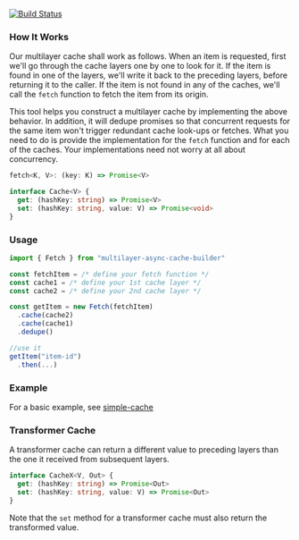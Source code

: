 [![Build Status](https://travis-ci.org/ken107/multilayer-async-cache-builder.svg?branch=master)](https://travis-ci.org/ken107/multilayer-async-cache-builder)

### How It Works

Our multilayer cache shall work as follows.  When an item is requested, first we'll go through the cache layers one by one to look for it.  If the item is found in one of the layers, we'll write it back to the preceding layers, before returning it to the caller.  If the item is not found in any of the caches, we'll call the `fetch` function to fetch the item from its origin.

This tool helps you construct a multilayer cache by implementing the above behavior.  In addition, it will dedupe promises so that concurrent requests for the same item won't trigger redundant cache look-ups or fetches.  What you need to do is provide the implementation for the `fetch` function and for each of the caches.  Your implementations need not worry at all about concurrency.

```typescript
fetch<K, V>: (key: K) => Promise<V>

interface Cache<V> {
  get: (hashKey: string) => Promise<V>
  set: (hashKey: string, value: V) => Promise<void>
}
```


### Usage

```typescript
import { Fetch } from "multilayer-async-cache-builder"

const fetchItem = /* define your fetch function */
const cache1 = /* define your 1st cache layer */
const cache2 = /* define your 2nd cache layer */

const getItem = new Fetch(fetchItem)
  .cache(cache2)
  .cache(cache1)
  .dedupe()

//use it
getItem("item-id")
  .then(...)
```


### Example

For a basic example, see [simple-cache](https://github.com/lsdsoftware/simple-cache)


### Transformer Cache

A transformer cache can return a different value to preceding layers than the one it received from subsequent layers.

```typescript
interface CacheX<V, Out> {
  get: (hashKey: string) => Promise<Out>
  set: (hashKey: string, value: V) => Promise<Out>
}
```

Note that the `set` method for a transformer cache must also return the transformed value.
